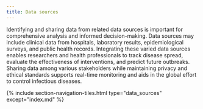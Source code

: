 ```yaml
---
title: Data sources
---
```


Identifying and sharing data from related data sources is important for comprehensive analysis and informed decision-making. Data sources may include clinical data from hospitals, laboratory results, epidemiological surveys, and public health records. Integrating these varied data sources enables researchers and health professionals to track disease spread, evaluate the effectiveness of interventions, and predict future outbreaks. Sharing data among various stakeholders while maintaining privacy and ethical standards supports real-time monitoring and aids in the global effort to control infectious diseases.


{% include section-navigation-tiles.html type="data_sources" except="index.md" %}
